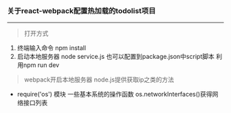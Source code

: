 ### 关于react-webpack配置热加载的todolist项目  

***
> 打开方式 

1. 终端输入命令 npm install  
2. 启动本地服务器 node service.js  也可以配置到package.json中script脚本 利用npm run dev

> webpack开启本地服务器  node.js提供获取ip之类的方法

- require('os') 模块 一些基本系统的操作函数 	os.networkInterfaces()获得网络接口列表

